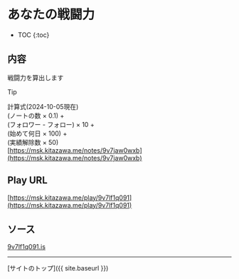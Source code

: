 # あなたの戦闘力

* TOC
{:toc}

## 内容
戦闘力を算出します

> [!TIP]
> 計算式(2024-10-05現在)  
> (ノートの数 × 0.1) +  
> (フォロワー - フォロー) × 10 +  
> (始めて何日 × 100) +  
> (実績解除数 × 50)  
> [https://msk.kitazawa.me/notes/9v7jaw0wxb](https://msk.kitazawa.me/notes/9v7jaw0wxb)

## Play URL

[https://msk.kitazawa.me/play/9v7lf1q091](https://msk.kitazawa.me/play/9v7lf1q091)

## ソース

[9v7lf1q091.is](https://github.com/elysion-pre/MisskeyPlay/blob/main/src/kitazawa/9v7lf1q091.is)

----

[サイトのトップ]({{ site.baseurl }})
